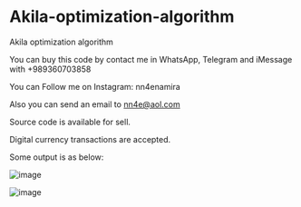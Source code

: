 # Akila-optimization-algorithm
Akila optimization algorithm

You can buy this code by contact me in WhatsApp, Telegram and iMessage with +989360703858

You can Follow me on Instagram: nn4enamira

Also you can send an email to nn4e@aol.com

Source code is available for sell.

Digital currency transactions are accepted.

Some output is as below:

![image](https://github.com/user-attachments/assets/d407afb5-abda-4ffc-9cf5-587ca4f003bf)

![image](https://github.com/user-attachments/assets/b9aeb195-6b81-4f85-8281-934a552d9585)


